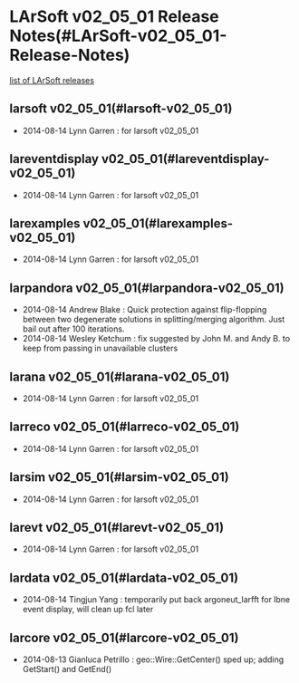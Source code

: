 LArSoft v02\_05\_01 Release Notes(#LArSoft-v02_05_01-Release-Notes)
======================================================================

[list of LArSoft releases](LArSoft_release_list)

larsoft v02\_05\_01(#larsoft-v02_05_01)
------------------------------------------

-   2014-08-14 Lynn Garren : for larsoft v02\_05\_01

lareventdisplay v02\_05\_01(#lareventdisplay-v02_05_01)
----------------------------------------------------------

-   2014-08-14 Lynn Garren : for larsoft v02\_05\_01

larexamples v02\_05\_01(#larexamples-v02_05_01)
--------------------------------------------------

-   2014-08-14 Lynn Garren : for larsoft v02\_05\_01

larpandora v02\_05\_01(#larpandora-v02_05_01)
------------------------------------------------

-   2014-08-14 Andrew Blake : Quick protection against flip-flopping between two degenerate solutions in splitting/merging algorithm. Just bail out after 100 iterations.
-   2014-08-14 Wesley Ketchum : fix suggested by John M. and Andy B. to keep from passing in unavailable clusters

larana v02\_05\_01(#larana-v02_05_01)
----------------------------------------

-   2014-08-14 Lynn Garren : for larsoft v02\_05\_01

larreco v02\_05\_01(#larreco-v02_05_01)
------------------------------------------

-   2014-08-14 Lynn Garren : for larsoft v02\_05\_01

larsim v02\_05\_01(#larsim-v02_05_01)
----------------------------------------

-   2014-08-14 Lynn Garren : for larsoft v02\_05\_01

larevt v02\_05\_01(#larevt-v02_05_01)
----------------------------------------

-   2014-08-14 Lynn Garren : for larsoft v02\_05\_01

lardata v02\_05\_01(#lardata-v02_05_01)
------------------------------------------

-   2014-08-14 Tingjun Yang : temporarily put back argoneut\_larfft for lbne event display, will clean up fcl later

larcore v02\_05\_01(#larcore-v02_05_01)
------------------------------------------

-   2014-08-13 Gianluca Petrillo : geo::Wire::GetCenter() sped up; adding GetStart() and GetEnd()
